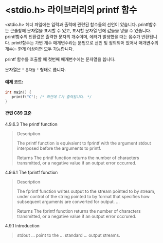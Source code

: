 # <stdio.h> 라이브러리의 printf 함수
<stdio.h> 헤더 파일에는 입력과 출력에 관련된 함수들의 선언이 있습니다. 
printf함수는 콘솔창에 문자열을 표시할 수 있고, 표시할 문자열 안에 값들을 넣을 수 있습니다. 
printf함수의 반환값은 출력한 문자의 개수이며, 에러가 발생했을 때는 음수가 반환됩니다.
printf함수는 가변 개수 매개변수라는 문법으로 선언 및 정의되어 있어서 매개변수의 개수는 한개 이상이면 모두 가능합니다.

printf 함수를 호출할 때 첫번째 매개변수에는 문자열을 씁니다. 

문자열은 `"` `문자들` `"` 형태로 씁니다. 

#### 예제 코드:
```c
int main() {
   printf("C"); /* 화면에 C가 출력됩니다. */
}
```

#### 관련 C89 표준
4.9.6.3 The printf function
> Description
>
> The printf function is equivalent to fprintf with the argument stdout interposed before the arguments to printf.
>
> Returns
> The printf function returns the number of characters transmitted, or a negative value if an output error occurred.

4.9.6.1 The fprintf function
> Description
>
> The fprintf function writes output to the stream pointed to by stream,
> under control of the string pointed to by format that specifies how subsequent arguments are converted
> for output. ...
>
> Returns
> The fprintf function returns the number of characters transmitted, or a negative value if an output error occrured.

4.9.1 Introduction
> stdout ... point to the ... standard ... output streams.
